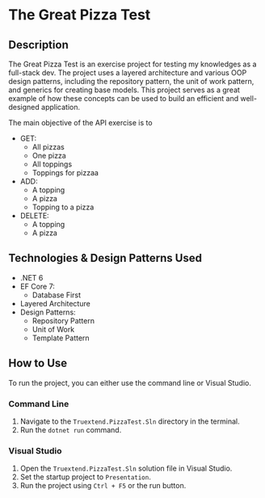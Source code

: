 # The Great Pizza Test

## Description

The Great Pizza Test is an exercise project for testing my knowledges as a full-stack dev. The project uses a layered architecture and various OOP design patterns, including the repository pattern, the unit of work pattern, and generics for creating base models. This project serves as a great example of how these concepts can be used to build an efficient and well-designed application.

The main objective of the API exercise is to 
- GET:
  - All pizzas
  - One pizza
  - All toppings
  - Toppings for pizzaa
- ADD:
  - A topping
  - A pizza
  - Topping to a pizza
- DELETE:
  - A topping
  - A pizza  

## Technologies & Design Patterns Used

- .NET 6
- EF Core 7:
  - Database First
- Layered Architecture
- Design Patterns:
  - Repository Pattern
  - Unit of Work
  - Template Pattern

## How to Use

To run the project, you can either use the command line or Visual Studio.

### Command Line

1. Navigate to the `Truextend.PizzaTest.Sln` directory in the terminal.
2. Run the `dotnet run` command.

### Visual Studio

1. Open the `Truextend.PizzaTest.Sln` solution file in Visual Studio.
2. Set the startup project to `Presentation`.
3. Run the project using `Ctrl + F5` or the run button.
